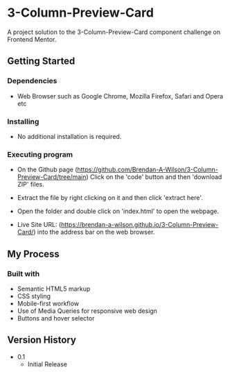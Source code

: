# 3-Column-Preview-Card

A project solution to the 3-Column-Preview-Card component challenge on Frontend Mentor.

## Getting Started

### Dependencies

* Web Browser such as Google Chrome, Mozilla Firefox, Safari and Opera etc

### Installing

* No additional installation is required.

### Executing program

* On the Github page (https://github.com/Brendan-A-Wilson/3-Column-Preview-Card/tree/main) Click on the 'code' button and then 'download ZIP' files.
* Extract the file by right clicking on it and then click 'extract here'.
* Open the folder and double click on 'index.html' to open the webpage.

* Live Site URL: (https://brendan-a-wilson.github.io/3-Column-Preview-Card/) into the address bar on the web browser.

## My Process

### Built with

* Semantic HTML5 markup
* CSS styling
* Mobile-first workflow
* Use of Media Queries for responsive web design
* Buttons and hover selector

## Version History

* 0.1
    * Initial Release